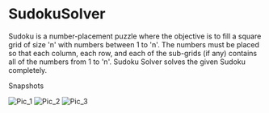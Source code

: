 # SudokuSolver
Sudoku is a number-placement puzzle where the objective is to fill a square grid of size 'n' with numbers between 1 to 'n'. The numbers must be placed so that each column, each row, and each of the sub-grids (if any) contains all of the numbers from 1 to 'n'. Sudoku Solver solves the given Sudoku completely. 


Snapshots

![Pic_1](https://user-images.githubusercontent.com/62996382/107981353-eb418400-6fe7-11eb-83fc-43dd314b5e0a.png)
![Pic_2](https://user-images.githubusercontent.com/62996382/107981358-ec72b100-6fe7-11eb-948f-1099f75b1e85.png)
![Pic_3](https://user-images.githubusercontent.com/62996382/107981360-ed0b4780-6fe7-11eb-8176-a01e01ab3f8a.png)
